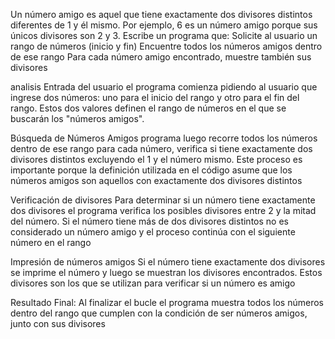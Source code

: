 Un número amigo es aquel que tiene exactamente dos divisores distintos diferentes de 1 y él mismo. Por ejemplo, 6 es un número amigo porque sus únicos divisores son 2 y 3. Escribe un programa que:
Solicite al usuario un rango de números (inicio y fin)
Encuentre todos los números amigos dentro de ese rango
Para cada número amigo encontrado, muestre también sus divisores

analisis
Entrada del usuario el programa comienza pidiendo al usuario que ingrese dos números: uno para el inicio del rango y otro para el fin del rango. Estos dos valores definen el rango de números en el que se buscarán los "números amigos".

Búsqueda de Números Amigos programa luego recorre todos los números dentro de ese rango para cada número, verifica si tiene exactamente dos divisores distintos excluyendo el 1 y el número mismo. Este proceso es importante porque la definición utilizada en el código asume que los números amigos son aquellos con exactamente dos divisores distintos

Verificación de divisores Para determinar si un número tiene exactamente dos divisores el programa verifica los posibles divisores entre 2 y la mitad del número. Si el número tiene más de dos divisores distintos no es considerado un número amigo y el proceso continúa con el siguiente número en el rango

Impresión de números amigos Si el número tiene exactamente dos divisores se imprime el número y luego se muestran los divisores encontrados. Estos divisores son los que se utilizan para verificar si un número es amigo

Resultado Final: Al finalizar el bucle el programa muestra todos los números dentro del rango que cumplen con la condición de ser números amigos, junto con sus divisores